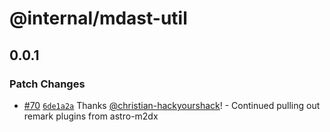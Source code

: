 # @internal/mdast-util

## 0.0.1

### Patch Changes

- [#70](https://github.com/christian-hackyourshack/npm/pull/70) [`6de1a2a`](https://github.com/christian-hackyourshack/npm/commit/6de1a2ae731dfc605cdf056b7ae1f65381a29cf3) Thanks [@christian-hackyourshack](https://github.com/christian-hackyourshack)! - Continued pulling out remark plugins from astro-m2dx
